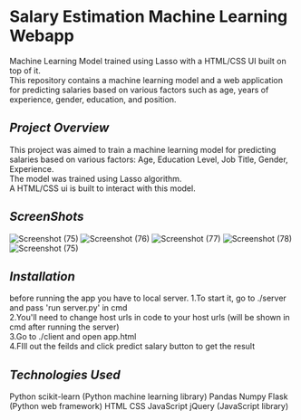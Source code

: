 # Salary Estimation Machine Learning Webapp
Machine Learning Model trained using Lasso with a HTML/CSS UI built on top of it.<br>
This repository contains a machine learning model and a web application for predicting salaries based on various factors such as age, years of experience, gender, education, and position.

## ***Project Overview***
This project was aimed to train a machine learning model for predicting salaries based on various factors: Age, Education Level, Job Title, Gender, Experience.<br>
The model was trained using Lasso algorithm.<br>
A HTML/CSS ui is built to interact with this model. <br>

## ***ScreenShots***
![Screenshot (75)](https://github.com/kev0-4/Salary-Estimator-ML-webapp/assets/110706642/313d68b5-6143-4ea0-91fd-b60d1701aa54)
![Screenshot (76)](https://github.com/kev0-4/Salary-Estimator-ML-webapp/assets/110706642/1b9e91b8-244b-44b9-af93-584efa44863d)
![Screenshot (77)](https://github.com/kev0-4/Salary-Estimator-ML-webapp/assets/110706642/2fd307c8-db2f-44da-b8d4-0f10a1df7a2d)
![Screenshot (78)](https://github.com/kev0-4/Salary-Estimator-ML-webapp/assets/110706642/ace86eb5-f89d-44cb-999b-72314b63085c)
![Screenshot (75)](https://github.com/kev0-4/Salary-Estimator-ML-webapp/assets/110706642/b9df8b31-bd7e-4eb4-b7f5-ce115a28e339)

## ***Installation***
before running the app you have to local server.
1.To start it, go to ./server and pass 'run server.py' in cmd<br>
2.You'll need to change host urls in code to your host urls (will be shown in cmd after running the server)<br>
3.Go to ./client and open app.html<br>
4.FIll out the feilds and click predict salary button to get the result

## ***Technologies Used***
Python
scikit-learn (Python machine learning library)
Pandas
Numpy
Flask (Python web framework)
HTML
CSS
JavaScript
jQuery (JavaScript library)




